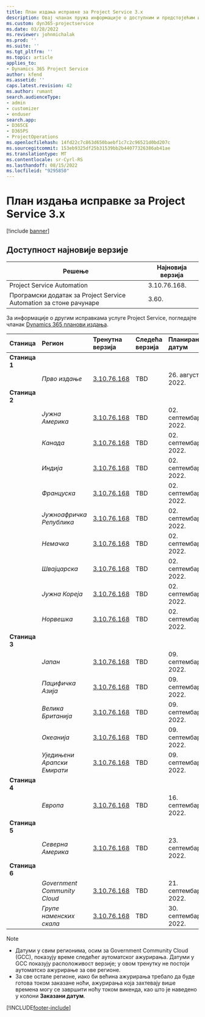 ```yaml
---
title: План издања исправке за Project Service 3.x
description: Овај чланак пружа информације о доступним и предстојећим издањима програм Dynamics 365 Project Service Automation.
ms.custom: dyn365-projectservice
ms.date: 03/28/2022
ms.reviewer: johnmichalak
ms.prod: ''
ms.suite: ''
ms.tgt_pltfrm: ''
ms.topic: article
applies_to:
- Dynamics 365 Project Service
author: kfend
ms.assetid: ''
caps.latest.revision: 42
ms.author: rumant
search.audienceType:
- admin
- customizer
- enduser
search.app:
- D365CE
- D365PS
- ProjectOperations
ms.openlocfilehash: 14fd22c7c863d650baebf1c7c2c96521d0bd207c
ms.sourcegitcommit: 153eb9325df25b31539bb2b44077326386ab41ae
ms.translationtype: MT
ms.contentlocale: sr-Cyrl-RS
ms.lasthandoff: 08/15/2022
ms.locfileid: "9295850"
---
```

# <a name="update-release-schedule-for-project-service-3x"></a>План издања исправке за Project Service 3.x

[!include [banner](../includes/psa-now-project-operations.md)]

## <a name="latest-version-availability"></a>Доступност најновије верзије

| Решење  | Најновија верзија |
|-------|----|
| Project Service Automation    | 3.10.76.168. |
| Програмски додатак за Project Service Automation за стоне рачунаре                | 3.60.          |

За информације о другим исправкама услуге Project Service, погледајте чланак [Dynamics 365 планови издања](/dynamics365/release-plans/). 

| Станица  | Регион | Тренутна верзија | Следећа верзија |  Планирани датум
| :---   | :---   | :---   | :---   |:---   |         
|<strong>Станица 1</strong> | |  |  | |
| | <i>Прво издање</i> | [3.10.76.168](whats-new-ur-45.md) | TBD | 26. август 2022.
|<strong>Станица 2</strong> | |  |  | |
| | <i>Јужна Америка</i> | [3.10.76.168](whats-new-ur-45.md) | TBD | 02. септембар 2022.
| | <i>Канада</i> | [3.10.76.168](whats-new-ur-45.md) | TBD | 02. септембар 2022.
| | <i>Индија</i> | [3.10.76.168](whats-new-ur-45.md) | TBD | 02. септембар 2022.
| | <i>Француска</i> | [3.10.76.168](whats-new-ur-45.md) | TBD | 02. септембар 2022.
| | <i>Јужноафричка Република</i> | [3.10.76.168](whats-new-ur-45.md) | TBD | 02. септембар 2022.
| | <i>Немачка</i> | [3.10.76.168](whats-new-ur-45.md) | TBD | 02. септембар 2022.
| | <i>Швајцарска</i> | [3.10.76.168](whats-new-ur-45.md) | TBD | 02. септембар 2022.
| | <i>Јужна Кореја</i> | [3.10.76.168](whats-new-ur-45.md) | TBD | 02. септембар 2022.
| | <i>Норвешка</i> | [3.10.76.168](whats-new-ur-45.md) | TBD | 02. септембар 2022.
|<strong>Станица 3</strong> | |  |  | |
| | <i>Јапан</i> | [3.10.76.168](whats-new-ur-45.md) | TBD | 09. септембар 2022.
| | <i>Пацифичка Азија</i> | [3.10.76.168](whats-new-ur-45.md) | TBD | 09. септембар 2022.
| | <i>Велика Британија</i> | [3.10.76.168](whats-new-ur-45.md) | TBD | 09. септембар 2022.
| | <i>Океанија</i> | [3.10.76.168](whats-new-ur-45.md) | TBD | 09. септембар 2022.
| | <i>Уједињени Арапски Емирати</i> | [3.10.76.168](whats-new-ur-45.md) | TBD | 09. септембар 2022.
|<strong>Станица 4</strong> | |  |  | |
| | <i>Европа</i> | [3.10.76.168](whats-new-ur-45.md) | TBD | 16. септембар 2022.
|<strong>Станица 5</strong> | |  |  | |
| | <i>Северна Америка</i> | [3.10.76.168](whats-new-ur-45.md) | TBD | 23. септембар 2022.
|<strong>Станица 6</strong> | |  |  | |
| | <i>Government Community Cloud</i> | [3.10.76.168](whats-new-ur-45.md) | TBD | 21. септембар 2022.
| | <i>Групе наменских скала</i> | [3.10.76.168](whats-new-ur-45.md) | TBD | 30. септембар 2022.




>[!Note]
> - Датуми у свим регионима, осим за Government Community Cloud (GCC), показују време следећег аутоматског ажурирања. Датуми у GCC показују расположивост верзије; у овом тренутку не постоји аутоматско ажурирање за ове регионе.
> - За све остале регионе, иако би већина ажурирања требало да буде готова током заказане ноћи, ажурирања која захтевају више времена могу се завршити ноћу током викенда, као што је наведено у колони **Заказани датум**.


[!INCLUDE[footer-include](../includes/footer-banner.md)]
